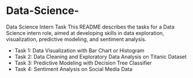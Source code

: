# Data-Science-
Data Science Intern Task
This README describes the tasks for a Data Science intern role, aimed at developing skills in data exploration, visualization, predictive modeling, and sentiment analysis.

- Task 1: Data Visualization with Bar Chart or Histogram
- Task 2: Data Cleaning and Exploratory Data Analysis on Titanic Dataset
- Task 3: Predictive Modeling with Decision Tree Classifier
- Task 4: Sentiment Analysis on Social Media Data
